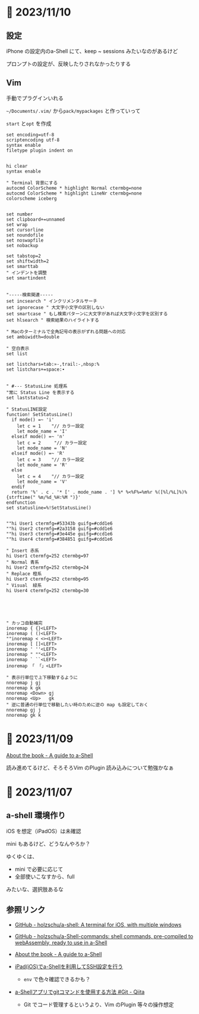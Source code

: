 # 📝 2023/11/10


## 設定

iPhone の設定内のa-Shell にて、keep ~ sessions みたいなのがあるけど

プロンプトの設定が、反映したりされなかったりする


## Vim


手動でプラグインいれる


`~/Documents/.vim/` から`pack/mypackages` と作っていって

`start` と`opt` を作成

 
 
``` .vimrc
set encoding=utf-8
scriptencoding utf-8
syntax enable
filetype plugin indent on


hi clear
syntax enable

" Terminal 背景にする
autocmd ColorScheme * highlight Normal ctermbg=none
autocmd ColorScheme * highlight LineNr ctermbg=none
colorscheme iceberg


set number
set clipboard+=unnamed
set wrap
set cursorline
set noundofile
set noswapfile
set nobackup

set tabstop=2
set shiftwidth=2
set smarttab
" インデントを調整
set smartindent


"-----検索関連-----
set incsearch " インクリメンタルサーチ
set ignorecase " 大文字小文字の区別しない
set smartcase " もし検索パターンに大文字があれば大文字小文字を区別する
set hlsearch " 検索結果のハイライトする

" Macのターミナルで全角記号の表示がずれる問題への対応
set ambiwidth=double

" 空白表示
set list

set listchars=tab:»-,trail:-,nbsp:%
set listchars+=space:∙


" #--- StatusLine 処理系
"常に Status Line を表示する
set laststatus=2

" StatusLINE設定
function! SetStatusLine()
  if mode() =~ 'i'
    let c = 1    "// カラー設定
    let mode_name = 'I'
  elseif mode() =~ 'n'
    let c = 2     "// カラー設定
    let mode_name = 'N'
  elseif mode() =~ 'R'
    let c = 3    "// カラー設定
    let mode_name = 'R'
  else
    let c = 4    "// カラー設定
    let mode_name = 'V'
  endif
  return '%' . c . '* [' . mode_name . '] %* %<%F%=%m%r %([%l/%L]%)%{strftime(" %m/%d_%H:%M ")}'
endfunction
set statusline=%!SetStatusLine()


""hi User1 ctermfg=#53343b guifg=#cdd1e6
""hi User2 ctermfg=#2a3158 guifg=#cdd1e6
""hi User3 ctermfg=#3e445e guifg=#ccd1e6
""hi User4 ctermfg=#384851 guifg=#cdd1e6

" Insert 赤系
hi User1 ctermfg=252 ctermbg=97
" Normal 青系
hi User2 ctermfg=252 ctermbg=24
" Replace 橙系
hi User3 ctermfg=252 ctermbg=95
" Visual  緑系
hi User4 ctermfg=252 ctermbg=30





" カッコ自動補完
inoremap { {}<LEFT>
inoremap ( ()<LEFT>
""inoremap < <><LEFT>
inoremap [ []<LEFT>
inoremap ' ''<LEFT>
inoremap " ""<LEFT>
inoremap ` ``<LEFT>
inoremap 「 「」<LEFT>

" 表示行単位で上下移動するように
nnoremap j gj
nnoremap k gk
nnoremap <Down> gj
nnoremap <Up>   gk
" 逆に普通の行単位で移動したい時のために逆の map も設定しておく
nnoremap gj j
nnoremap gk k

```
   

# 📝 2023/11/09

[About the book - A guide to a-Shell](https://bianshen00009.gitbook.io/a-guide-to-a-shell/)

読み進めてるけど、そろそろVim のPlugin 読み込みについて勉強かなぁ

# 📝 2023/11/07

## a-shell 環境作り

iOS を想定（iPadOS）は未確認


mini もあるけど、どうなんやろか？

ゆくゆくは、

- mini で必要に応じて
- 全部使いこなすから、full


みたいな、選択肢あるな



## 参照リンク

- [GitHub - holzschu/a-shell: A terminal for iOS, with multiple windows](https://github.com/holzschu/a-shell)
- [GitHub - holzschu/a-Shell-commands: shell commands, pre-compiled to webAssembly, ready to use in a-Shell](https://github.com/holzschu/a-Shell-commands)
- [About the book - A guide to a-Shell](https://bianshen00009.gitbook.io/a-guide-to-a-shell/)




- [iPad(iOS)でa-Shellを利用してSSH設定を行う](https://zenn.dev/hashito/articles/e0c5fc0ca80a4e)
  - `env` で色々確認できるかも？
- [a-Shellアプリでgitコマンドを使用する方法 #Git - Qiita](https://qiita.com/7rikazhexde/items/a8d2cebdb57cc28a801a)
  - Git でコード管理するというより、Vim のPlugin 等々の操作想定 

  
